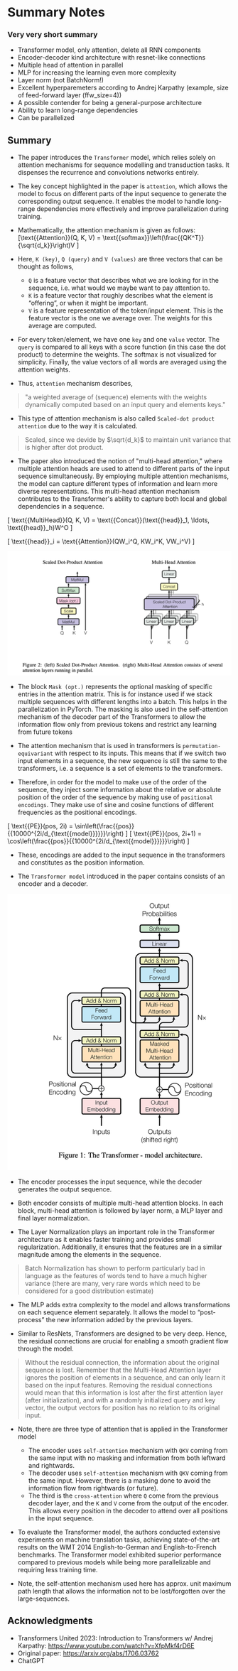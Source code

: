 # Summary Notes


### Very very short summary
- Transformer model, only attention, delete all RNN components
- Encoder-decoder kind architecture with resnet-like connections
- Multiple head of attention in parallel
- MLP for increasing the learning even more complexity
- Layer norm (not BatchNorm!)
- Excellent hyperparemeters according to Andrej Karpathy (example, size of feed-forward layer (ffw_size=4))
- A possible contender for being a general-purpose architecture
- Ability to learn long-range dependencies
- Can be parallelized


## Summary
- The paper introduces the `Transformer` model, which relies solely on attention mechanisms for sequence modelling and transduction tasks. It dispenses the recurrence and convolutions networks entirely.

- The key concept highlighted in the paper is `attention`, which allows the model to focus on different parts of the input sequence to generate the corresponding output sequence. It enables the model to handle long-range dependencies more effectively and improve parallelization during training. 


- Mathematically, the attention mechanism is given as follows:
\[\text{{Attention}}(Q, K, V) = \text{{softmax}}\left(\frac{{QK^T}}{\sqrt{d_k}}\right)V
\]

- Here,  `K (key)`, `Q (query)` and `V (values)` are three vectors that can be thought as follows,
  -  `Q` is a feature vector that describes what we are looking for in the sequence, i.e. what would we maybe want to pay attention to.
  -  `K` is a feature vector that roughly describes what the element is “offering”, or when it might be important.
  -  `V` is a feature representation of the token/input element. This is the feature vector is the one we average over. The weights for this average are computed. 
- For every token/element, we have one `key` and one `value` vector. The `query` is compared to all keys with a score function (in this case the dot product) to determine the weights. The softmax is not visualized for simplicity. Finally, the value vectors of all words are averaged using the attention weights.

- Thus, `attention` mechanism describes,
>  "a weighted average of (sequence) elements with the weights dynamically computed based on an input query and elements keys."

- This type of attention mechanism is also called `Scaled-dot product attention` due to the way it is calculated. 
> Scaled, since we devide by $\sqrt{d_k}$ to maintain unit variance that is higher after dot product.

- The paper also introduced the notion of "multi-head attention," where multiple attention heads are used to attend to different parts of the input sequence simultaneously. By employing multiple attention mechanisms, the model can capture different types of information and learn more diverse representations. This multi-head attention mechanism contributes to the Transformer's ability to capture both local and global dependencies in a sequence.

\[
\text{{MultiHead}}(Q, K, V) = \text{{Concat}}(\text{{head}}_1, \ldots, \text{{head}}_h)W^O
\]

\[
\text{{head}}_i = \text{{Attention}}(QW_i^Q, KW_i^K, VW_i^V)
\]

![](images/transformers/1_attention_mechanism.png)


- The block `Mask (opt.)` represents the optional masking of specific entries in the attention matrix. This is for instance used if we stack multiple sequences with different lengths into a batch. This helps in the parallelization in PyTorch. The masking is also used in the self-attention mechanism of the decoder part of the Transformers to allow the information flow only from previous tokens and restrict any learning from future tokens

- The attention mechanism that is used in transformers is `permutation-equivariant` with respect to its inputs. This means that if we switch two input elements in a sequence, the new sequence is still the same to the transformers, i.e. a sequence is a set of elements to the transformers. 

- Therefore, in order for the model to make use of the order of the sequence, they inject some information about the relative or absolute position of the order of the sequence by making use of `positional encodings`. They make use of sine and cosine functions of different frequencies as the positional encodings.

\[
\text{{PE}}(pos, 2i) = \sin\left(\frac{{pos}}{{10000^{2i/d_{\text{{model}}}}}}\right)
\]
\[
\text{{PE}}(pos, 2i+1) = \cos\left(\frac{{pos}}{{10000^{2i/d_{\text{{model}}}}}}\right)
\]

- These, encodings are added to the input sequence in the transformers and constitutes as the position information.

- The `Transformer model` introduced in the paper contains  consists of an encoder and a decoder. 

![](images/transformers/1_transformer_model.png)

- The encoder processes the input sequence, while the decoder generates the output sequence. 

- Both encoder consists of multiple multi-head attention blocks. In each block, multi-head attention is followed by layer norm, a MLP layer and final layer normalization. 

- The Layer Normalization plays an important role in the Transformer architecture as it enables faster training and provides small regularization. Additionally, it ensures that the features are in a similar magnitude among the elements in the sequence. 
> Batch Normalization has shown to perform particularly bad in language as the features of words tend to have a much higher variance (there are many, very rare words which need to be considered for a good distribution estimate)

- The MLP adds extra complexity to the model and allows transformations on each sequence element separately. It allows the model to “post-process” the new information added by the previous layers.
  

- Similar to ResNets, Transformers are designed to be very deep.  Hence, the residual connections are crucial for enabling a smooth gradient flow through the model.
> Without the residual connection, the information about the original sequence is lost. Remember that the Multi-Head Attention layer ignores the position of elements in a sequence, and can only learn it based on the input features. Removing the residual connections would mean that this information is lost after the first attention layer (after initialization), and with a randomly initialized query and key vector, the output vectors for position has no relation to its original input.

- Note, there are three type of attention that is applied in the Transformer model
  - The encoder uses `self-attention` mechanism with `QKV` coming from the same input with no masking and information from both leftward and rightwards.
  - The decoder uses `self-attention` mechanism with `QKV` coming from the same input. However, there is a masking done to avoid the information flow from rightwards (or future).
  - The third is the `cross-attention` where `Q` come from the previous decoder layer, and the `K` and `V` come from the output of the encoder. This allows every position in the decoder to attend over all positions in the input sequence.

- To evaluate the Transformer model, the authors conducted extensive experiments on machine translation tasks, achieving state-of-the-art results on the WMT 2014 English-to-German and English-to-French benchmarks. The Transformer model exhibited superior performance compared to previous models while being more parallelizable and requiring less training time.
  
- Note, the self-attention mechanism used here has approx. unit maximum path length that allows the information not to be lost/forgotten over the large-sequences. 

## Acknowledgments
- Transformers United 2023: Introduction to Transformers w/ Andrej Karpathy: https://www.youtube.com/watch?v=XfpMkf4rD6E
- Original paper: https://arxiv.org/abs/1706.03762
- ChatGPT
